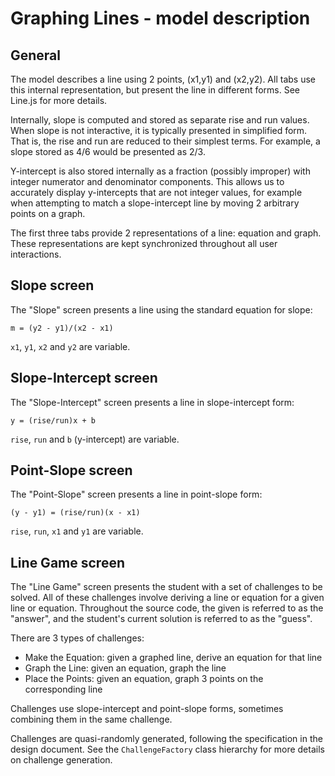 # Graphing Lines - model description

## General

The model describes a line using 2 points, (x1,y1) and (x2,y2).
All tabs use this internal representation, but present the line in different forms.
See Line.js for more details.

Internally, slope is computed and stored as separate rise and run values.
When slope is not interactive, it is typically presented in simplified form.
That is, the rise and run are reduced to their simplest terms.
For example, a slope stored as 4/6 would be presented as 2/3.

Y-intercept is also stored internally as a fraction (possibly improper) with
integer numerator and denominator components. This allows us to accurately display
y-intercepts that are not integer values, for example when attempting to match
a slope-intercept line by moving 2 arbitrary points on a graph.

The first three tabs provide 2 representations of a line: equation and graph.
These representations are kept synchronized throughout all user interactions.

## Slope screen

The "Slope" screen presents a line using the standard equation for slope:

`m = (y2 - y1)/(x2 - x1)`

`x1`, `y1`, `x2` and `y2` are variable.

## Slope-Intercept screen

The "Slope-Intercept" screen presents a line in slope-intercept form:

`y = (rise/run)x + b`

`rise`, `run` and `b` (y-intercept) are variable.

## Point-Slope screen

The "Point-Slope" screen presents a line in point-slope form:

`(y - y1) = (rise/run)(x - x1)`

`rise`, `run`, `x1` and `y1` are variable.

## Line Game screen

The "Line Game" screen presents the student with a set of challenges to be solved. 
All of these challenges involve deriving a line or equation for a given line or equation.
Throughout the source code, the given is referred to as the "answer", and the student's current
solution is referred to as the "guess".

There are 3 types of challenges:

- Make the Equation: given a graphed line, derive an equation for that line
- Graph the Line: given an equation, graph the line
- Place the Points: given an equation, graph 3 points on the corresponding line

Challenges use slope-intercept and point-slope forms, sometimes combining them in the same challenge.

Challenges are quasi-randomly generated, following the specification in the design document.
See the `ChallengeFactory` class hierarchy for more details on challenge generation.

